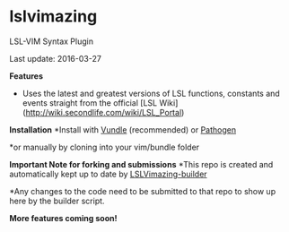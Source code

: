 # lslvimazing
LSL-VIM Syntax Plugin

Last update: 2016-03-27

**Features**
* Uses the latest and greatest versions of LSL functions, constants and events straight from the official [LSL Wiki] (http://wiki.secondlife.com/wiki/LSL_Portal)

**Installation**
*Install with [Vundle](https://github.com/gmarik/vundle) (recommended) or [Pathogen](https://github.com/tpope/vim-pathogen)

*or manually by cloning into your vim/bundle folder

**Important Note for forking and submissions**
*This repo is created and automatically kept up to date by  [LSLVimazing-builder](https://github.com/PumpkinPai/lslvimazing-builder)

*Any changes to the code need to be submitted to that repo to show up here by the builder script.


**More features coming soon!**
